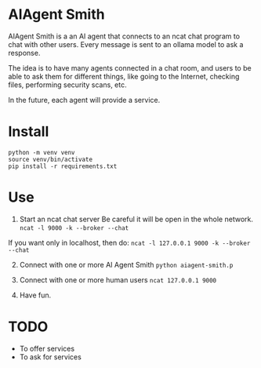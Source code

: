 # AIAgent Smith
AIAgent Smith is a an AI agent that connects to an ncat chat program to chat with other users. Every message is sent to an ollama model to ask a response.

The idea is to have many agents connected in a chat room, and users to be able to ask them for different things, like going to the Internet, checking files, performing security scans, etc.

In the future, each agent will provide a service.

# Install
```
python -m venv venv
source venv/bin/activate
pip install -r requirements.txt
```

# Use

1. Start an ncat chat server
Be careful it will be open in the whole network. 
`ncat -l 9000 -k --broker --chat`

If you want only in localhost, then do:
`ncat -l 127.0.0.1 9000 -k --broker --chat`

2. Connect with one or more AI Agent Smith
`python aiagent-smith.p`

3. Connect with one or more human users
`ncat 127.0.0.1 9000`

4. Have fun.

# TODO
- To offer services
- To ask for services